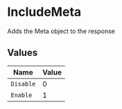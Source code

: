 # IncludeMeta

Adds the Meta object to the response



## Values

| Name      | Value     |
| --------- | --------- |
| `Disable` | 0         |
| `Enable`  | 1         |